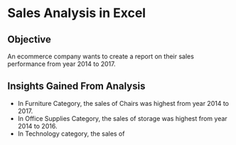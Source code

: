 # Sales Analysis in Excel

## Objective

An ecommerce company wants to create a report on their sales performance from year 2014 to 2017. 

## Insights Gained From Analysis

+ In Furniture Category, the sales of Chairs was highest from year 2014 to 2017.
+ In Office Supplies Category, the sales of storage was highest from year 2014 to 2016.
+ In Technology category, the sales of    

